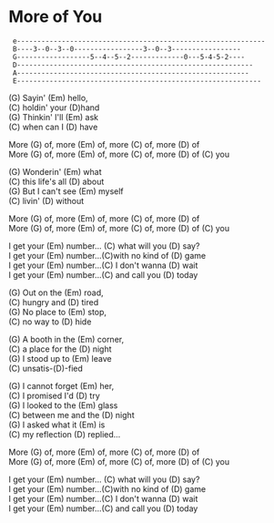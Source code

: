 # More of You

``` 
 e-------------------------------------------------------------
 B----3--0--3--0-----------------3--0--3-----------------
 G------------------5--4--5--2-------------0---5-4-5-2----
 D----------------------------------------------------------
 A---------------------------------------------------------
 E------------------------------------------------------------
```

(G) Sayin' (Em) hello,  
(C) holdin' your (D)hand  
(G) Thinkin' I'll (Em) ask  
(C) when can I (D) have  

More (G) of, more (Em) of, more (C) of, more (D) of  
More (G) of, more (Em) of, more (C) of, more (D) of (C) you  

(G) Wonderin' (Em) what  
(C) this life's all (D) about  
(G) But I can't see (Em) myself  
(C) livin' (D) without  

More (G) of, more (Em) of, more (C) of, more (D) of  
More (G) of, more (Em) of, more (C) of, more (D) of (C) you  

I get your (Em) number... (C) what will you (D) say?  
I get your (Em) number...(C)with no kind of (D) game  
I get your (Em) number...(C) I don't wanna (D) wait  
I get your (Em) number...(C) and call you (D) today  

(G) Out on the (Em) road,  
(C) hungry and (D) tired  
(G) No place to (Em) stop,  
(C) no way to (D) hide  

(G) A booth in the (Em) corner,  
(C) a place for the (D) night  
(G) I stood up to (Em) leave  
(C) unsatis-(D)-fied  

(G) I cannot forget (Em) her,  
(C) I promised I'd (D) try  
(G) I looked to the (Em) glass  
(C) between me and the (D) night  
(G) I asked what it (Em) is  
(C) my reflection (D) replied...  

More (G) of, more (Em) of, more (C) of, more (D) of  
More (G) of, more (Em) of, more (C) of, more (D) of (C) you  

I get your (Em) number... (C) what will you (D) say?  
I get your (Em) number...(C)with no kind of (D) game  
I get your (Em) number...(C) I don't wanna (D) wait  
I get your (Em) number...(C) and call you (D) today
